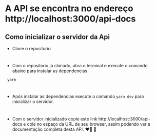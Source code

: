  # A API se encontra no endereço http://localhost:3000/api-docs

 ## Como inicializar o servidor da Api
 - Clone o repositorio
  #
 - Com o repositorio já clonado, abra o terminal  e execute o comando abaixo para instalar as dependencias 
  
 ```
  yarn  
 ```
 #
 - Após instalar as dependencias execute o comando 
  ```yarn dev``` para inicializar o servidor.
  #
- Com o servidor inicializado copie este link http://localhost:3000/api-docs e cole no espaço da URL de seu browser, assim podendo ver a documentação completa desta API. ❤️🚀 🚀 